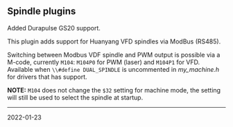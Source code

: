 ## Spindle plugins

Added Durapulse GS20 support.

This plugin adds support for Huanyang VFD spindles via ModBus (RS485).

Switching between Modbus VDF spindle and PWM output is possible via a M-code, currently `M104`: `M104P0` for PWM (laser) and `M104P1` for VFD.  
Available when `\\#define DUAL_SPINDLE` is uncommented in _my_machine.h_ for drivers that has support.

__NOTE:__ `M104` does not change the `$32` setting for machine mode, the setting will still be used to select the spindle at startup.

---
2022-01-23
